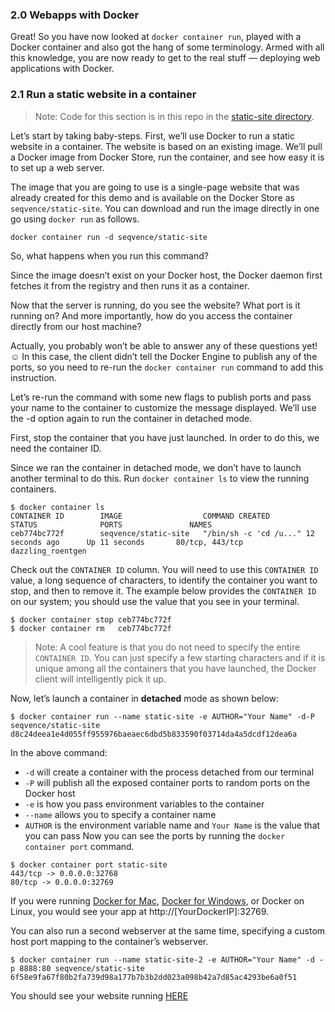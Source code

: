 ### 2.0 Webapps with Docker
Great! So you have now looked at `docker container run`, played with a Docker container and also got the hang of some terminology. Armed with all this knowledge, you are now ready to get to the real stuff — deploying web applications with Docker.

### 2.1 Run a static website in a container

> Note: Code for this section is in this repo in the [static-site directory](https://github.com/docker/labs/tree/master/beginner/static-site).

Let’s start by taking baby-steps. First, we’ll use Docker to run a static website in a container. The website is based on an existing image. We’ll pull a Docker image from Docker Store, run the container, and see how easy it is to set up a web server.

The image that you are going to use is a single-page website that was already created for this demo and is available on the Docker Store as `seqvence/static-site`. You can download and run the image directly in one go using `docker run` as follows.

```
docker container run -d seqvence/static-site
```

So, what happens when you run this command?

Since the image doesn’t exist on your Docker host, the Docker daemon first fetches it from the registry and then runs it as a container.

Now that the server is running, do you see the website? What port is it running on? And more importantly, how do you access the container directly from our host machine?

Actually, you probably won’t be able to answer any of these questions yet! ☺ In this case, the client didn’t tell the Docker Engine to publish any of the ports, so you need to re-run the `docker container run` command to add this instruction.

Let’s re-run the command with some new flags to publish ports and pass your name to the container to customize the message displayed. We’ll use the -d option again to run the container in detached mode.

First, stop the container that you have just launched. In order to do this, we need the container ID.

Since we ran the container in detached mode, we don’t have to launch another terminal to do this. Run `docker container ls` to view the running containers.

```
$ docker container ls
CONTAINER ID        IMAGE                  COMMAND CREATED             STATUS              PORTS               NAMES
ceb774bc772f        seqvence/static-site   "/bin/sh -c 'cd /u..." 12 seconds ago      Up 11 seconds       80/tcp, 443/tcp     dazzling_roentgen
```

Check out the `CONTAINER ID` column. You will need to use this `CONTAINER ID` value, a long sequence of characters, to identify the container you want to stop, and then to remove it. The example below provides the `CONTAINER ID` on our system; you should use the value that you see in your terminal.

```
$ docker container stop ceb774bc772f
$ docker container rm   ceb774bc772f
```
> Note: A cool feature is that you do not need to specify the entire `CONTAINER ID`. You can just specify a few starting characters and if it is unique among all the containers that you have launched, the Docker client will intelligently pick it up.

Now, let’s launch a container in **detached** mode as shown below:
```
$ docker container run --name static-site -e AUTHOR="Your Name" -d-P seqvence/static-site
d8c24deea1e4d055ff955976baeaec6dbd5b833590f03714da4a5dcdf12dea6a
```

In the above command:

- `-d` will create a container with the process detached from our terminal
- `-P` will publish all the exposed container ports to random ports on the Docker host
- `-e` is how you pass environment variables to the container
- `--name` allows you to specify a container name
- `AUTHOR` is the environment variable name and `Your Name` is the value that you can pass
Now you can see the ports by running the `docker container port` command.

```
$ docker container port static-site
443/tcp -> 0.0.0.0:32768
80/tcp -> 0.0.0.0:32769
```

If you were running [Docker for Mac](https://docs.docker.com/docker-for-mac/), [Docker for Windows](https://docs.docker.com/docker-for-windows/), or Docker on Linux, you would see your app at http://[YourDockerIP]:32769.

You can also run a second webserver at the same time, specifying a custom host port mapping to the container’s webserver.

```
$ docker container run --name static-site-2 -e AUTHOR="Your Name" -d -p 8888:80 seqvence/static-site
6f58e9fa67f80b2fa739d98a177b7b3b2dd023a098b42a7d85ac4293be6a0f51
```
You should see your website running [HERE](http://training.play-with-docker.com/)


